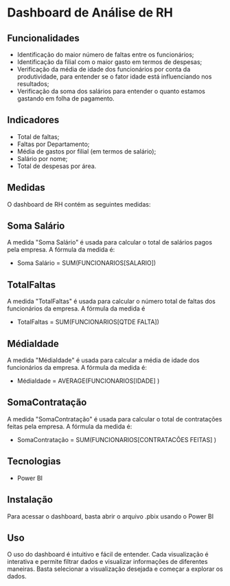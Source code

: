 # Dashboard de Análise de RH

## Funcionalidades

- Identificação do maior número de faltas entre os funcionários;
- Identificação da filial com o maior gasto em termos de despesas;
- Verificação da média de idade dos funcionários por conta da produtividade, para entender se o fator idade está influenciando nos resultados;
- Verificação da soma dos salários para entender o quanto estamos gastando em folha de pagamento.

## Indicadores

- Total de faltas;
- Faltas por  Departamento;
- Média de gastos por filial (em termos de salário);
- Salário por nome;
- Total de despesas por área.

## Medidas
O dashboard de RH contém as seguintes medidas:

## Soma Salário

A medida "Soma Salário" é usada para calcular o total de salários pagos pela empresa. A fórmula da medida é:

- Soma Salário = SUM(FUNCIONARIOS[SALARIO])

## TotalFaltas

A medida "TotalFaltas" é usada para calcular o número total de faltas dos funcionários da empresa. A fórmula da medida é

- TotalFaltas = SUM(FUNCIONARIOS[QTDE FALTA])

## MédiaIdade

A medida "MédiaIdade" é usada para calcular a média de idade dos funcionários da empresa. A fórmula da medida é:

-  MédiaIdade = AVERAGE(FUNCIONARIOS[IDADE] )

## SomaContratação

A medida "SomaContratação" é usada para calcular o total de contratações feitas pela empresa. A fórmula da medida é:

- SomaContratação = SUM(FUNCIONARIOS[CONTRATACÕES FEITAS] )

## Tecnologias

- Power BI

## Instalação

Para acessar o dashboard, basta abrir o arquivo .pbix usando o Power BI

## Uso

O uso do dashboard é intuitivo e fácil de entender. Cada visualização é interativa e permite filtrar dados e visualizar informações de diferentes maneiras. Basta selecionar a visualização desejada e começar a explorar os dados.


